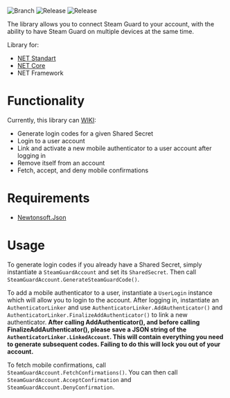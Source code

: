 ![Branch](https://img.shields.io/badge/branch-standart-orange "Selected Branch")
![Release](https://img.shields.io/github/v/release/MaximKolpak/steam-auth "Currect Version")
![Release](https://img.shields.io/github/repo-size/MaximKolpak/steam-auth "Currect Version")

The library allows you to connect Steam Guard to your account, with the ability to have Steam Guard on multiple devices at the same time.

Library for:
  - [NET Standart](https://github.com/MaximKolpak/steam-auth)
  - [NET Core](https://github.com/MaximKolpak/steam-auth/tree/core)
  - NET Framework

# Functionality
Currently, this library can [WIKI](https://github.com/MaximKolpak/steam-auth/wiki):

* Generate login codes for a given Shared Secret
* Login to a user account
* Link and activate a new mobile authenticator to a user account after logging in
* Remove itself from an account
* Fetch, accept, and deny mobile confirmations

# Requirements

* [Newtonsoft.Json](http://www.newtonsoft.com/json)

# Usage
To generate login codes if you already have a Shared Secret, simply instantiate a `SteamGuardAccount` and set its `SharedSecret`. Then call `SteamGuardAccount.GenerateSteamGuardCode()`.

To add a mobile authenticator to a user, instantiate a `UserLogin` instance which will allow you to login to the account. After logging in, instantiate an `AuthenticatorLinker` and use `AuthenticatorLinker.AddAuthenticator()` and `AuthenticatorLinker.FinalizeAddAuthenticator()` to link a new authenticator. **After calling AddAuthenticator(), and before calling FinalizeAddAuthenticator(), please save a JSON string of the `AuthenticatorLinker.LinkedAccount`. This will contain everything you need to generate subsequent codes. Failing to do this will lock you out of your account.**

To fetch mobile confirmations, call `SteamGuardAccount.FetchConfirmations()`. You can then call `SteamGuardAccount.AcceptConfirmation` and `SteamGuardAccount.DenyConfirmation`.
